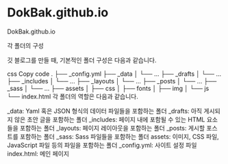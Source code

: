 # DokBak.github.io
DokBak.github.io

각 폴더의 구성

깃 블로그를 만들 때, 기본적인 폴더 구성은 다음과 같습니다.

css
Copy code
.
├── _config.yml
├── _data
│   └── ...
├── _drafts
│   └── ...
├── _includes
│   └── ...
├── _layouts
│   └── ...
├── _posts
│   └── ...
├── _sass
│   └── ...
├── assets
│   ├── css
│   ├── fonts
│   ├── img
│   └── js
└── index.html
각 폴더의 역할은 다음과 같습니다.


_data: Yaml 혹은 JSON 형식의 데이터 파일들을 포함하는 폴더
_drafts: 아직 게시되지 않은 초안 글을 포함하는 폴더
_includes: 페이지 내에 포함될 수 있는 HTML 요소들을 포함하는 폴더
_layouts: 페이지 레이아웃을 포함하는 폴더
_posts: 게시할 포스트를 포함하는 폴더
_sass: Sass 파일들을 포함하는 폴더
assets: 이미지, CSS 파일, JavaScript 파일 등의 파일을 포함하는 폴더
_config.yml: 사이트 설정 파일
index.html: 메인 페이지